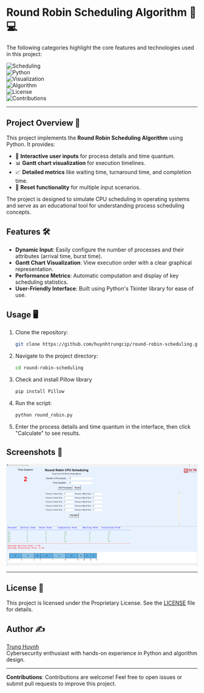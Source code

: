 # Round Robin Scheduling Algorithm 🚀💻

The following categories highlight the core features and technologies used in this project:

![Scheduling](https://img.shields.io/badge/Category-Scheduling-blue?style=for-the-badge&logo=clockify&logoColor=white)  
![Python](https://img.shields.io/badge/Category-Python-green?style=for-the-badge&logo=python&logoColor=white)  
![Visualization](https://img.shields.io/badge/Category-Visualization-yellow?style=for-the-badge&logo=chart&logoColor=black)  
![Algorithm](https://img.shields.io/badge/Category-Algorithm-blueviolet?style=for-the-badge&logo=google-scholar&logoColor=white)  
![License](https://img.shields.io/badge/License-MIT-green?style=for-the-badge&logo=open-source-initiative&logoColor=white)  
![Contributions](https://img.shields.io/badge/Contributions-Welcome-orange?style=for-the-badge&logo=github&logoColor=white)  

---

## Project Overview 🌟

This project implements the **Round Robin Scheduling Algorithm** using Python. It provides:

- 🎯 **Interactive user inputs** for process details and time quantum.
- 📊 **Gantt chart visualization** for execution timelines.
- 📈 **Detailed metrics** like waiting time, turnaround time, and completion time.
- 🔄 **Reset functionality** for multiple input scenarios.

The project is designed to simulate CPU scheduling in operating systems and serve as an educational tool for understanding process scheduling concepts.

## Features 🛠️

- **Dynamic Input**: Easily configure the number of processes and their attributes (arrival time, burst time).
- **Gantt Chart Visualization**: View execution order with a clear graphical representation.
- **Performance Metrics**: Automatic computation and display of key scheduling statistics.
- **User-Friendly Interface**: Built using Python's Tkinter library for ease of use.

## Usage 🖥️

1. Clone the repository:
   ```bash
   git clone https://github.com/huynhtrungcip/round-robin-scheduling.git
   ```
2. Navigate to the project directory:
   ```bash
   cd round-robin-scheduling
   ```
3. Check and install Pillow library
   ```bash
   pip install Pillow
   ```
4. Run the script:
   ```bash
   python round_robin.py
   ```
5. Enter the process details and time quantum in the interface, then click "Calculate" to see results.

## Screenshots 📸

![Local Image](img/rrbin.png "Local Image")

---

## License 📝

This project is licensed under the Proprietary License. See the [LICENSE](LICENSE) file for details.

## Author ✍️

[Trung Huynh](https://www.linkedin.com/in/trung-huynh-chi-pc01/)  
Cybersecurity enthusiast with hands-on experience in Python and algorithm design.

---

**Contributions**: Contributions are welcome! Feel free to open issues or submit pull requests to improve this project.

